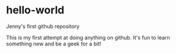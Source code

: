 # hello-world
Jenny's first github repository

This is my first attempt at doing anything on github. It's fun to learn something new and be a geek for a bit!
